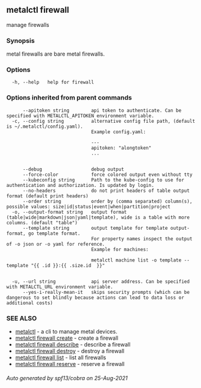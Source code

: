 ## metalctl firewall

manage firewalls

### Synopsis

metal firewalls are bare metal firewalls.

### Options

```
  -h, --help   help for firewall
```

### Options inherited from parent commands

```
      --apitoken string        api token to authenticate. Can be specified with METALCTL_APITOKEN environment variable.
  -c, --config string          alternative config file path, (default is ~/.metalctl/config.yaml).
                               Example config.yaml:
                               
                               ---
                               apitoken: "alongtoken"
                               ...
                               
                               
      --debug                  debug output
      --force-color            force colored output even without tty
      --kubeconfig string      Path to the kube-config to use for authentication and authorization. Is updated by login.
      --no-headers             do not print headers of table output format (default print headers)
      --order string           order by (comma separated) column(s), possible values: size|id|status|event|when|partition|project
  -o, --output-format string   output format (table|wide|markdown|json|yaml|template), wide is a table with more columns. (default "table")
      --template string        output template for template output-format, go template format.
                               For property names inspect the output of -o json or -o yaml for reference.
                               Example for machines:
                               
                               metalctl machine list -o template --template "{{ .id }}:{{ .size.id  }}"
                               
                               
  -u, --url string             api server address. Can be specified with METALCTL_URL environment variable.
      --yes-i-really-mean-it   skips security prompts (which can be dangerous to set blindly because actions can lead to data loss or additional costs)
```

### SEE ALSO

* [metalctl](metalctl.md)	 - a cli to manage metal devices.
* [metalctl firewall create](metalctl_firewall_create.md)	 - create a firewall
* [metalctl firewall describe](metalctl_firewall_describe.md)	 - describe a firewall
* [metalctl firewall destroy](metalctl_firewall_destroy.md)	 - destroy a firewall
* [metalctl firewall list](metalctl_firewall_list.md)	 - list all firewalls
* [metalctl firewall reserve](metalctl_firewall_reserve.md)	 - reserve a firewall

###### Auto generated by spf13/cobra on 25-Aug-2021
